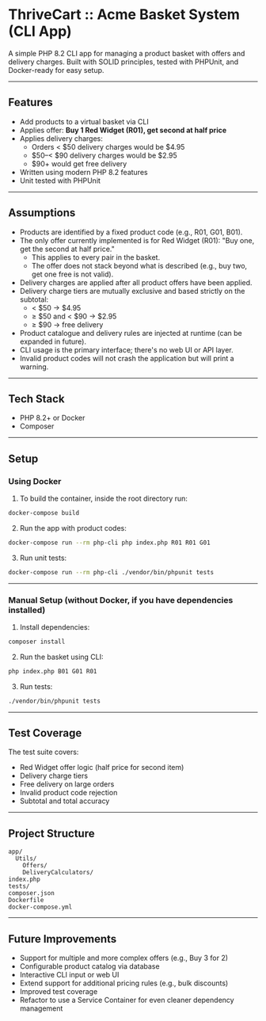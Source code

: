 # ThriveCart :: Acme Basket System (CLI App)

A simple PHP 8.2 CLI app for managing a product basket with offers and delivery charges.
Built with SOLID principles, tested with PHPUnit, and Docker-ready for easy setup.

---

## Features

- Add products to a virtual basket via CLI
- Applies offer: **Buy 1 Red Widget (R01), get second at half price**
- Applies delivery charges:
  - Orders < $50 delivery charges would be $4.95
  - $50–< $90 delivery charges would be $2.95
  - $90+ would get free delivery
- Written using modern PHP 8.2 features
- Unit tested with PHPUnit

---

## Assumptions
- Products are identified by a fixed product code (e.g., R01, G01, B01).
- The only offer currently implemented is for Red Widget (R01): "Buy one, get the second at half price."
    - This applies to every pair in the basket.
    - The offer does not stack beyond what is described (e.g., buy two, get one free is not valid).
- Delivery charges are applied after all product offers have been applied.
- Delivery charge tiers are mutually exclusive and based strictly on the subtotal:
    - < $50 → $4.95
    - ≥ $50 and < $90 → $2.95
    - ≥ $90 → free delivery
- Product catalogue and delivery rules are injected at runtime (can be expanded in future).
- CLI usage is the primary interface; there's no web UI or API layer.
- Invalid product codes will not crash the application but will print a warning.

---

## Tech Stack

- PHP 8.2+ or Docker
- Composer

---

## Setup

### Using Docker

1. To build the container, inside the root directory run:


```bash
docker-compose build
```

2. Run the app with product codes:

```bash
docker-compose run --rm php-cli php index.php R01 R01 G01
```

3. Run unit tests:

```bash
docker-compose run --rm php-cli ./vendor/bin/phpunit tests
```

---

### Manual Setup (without Docker, if you have dependencies installed)

1. Install dependencies:

```bash
composer install
```

2. Run the basket using CLI:

```bash
php index.php B01 G01 R01
```

3. Run tests:

```bash
./vendor/bin/phpunit tests
```

---

## Test Coverage

The test suite covers:

- Red Widget offer logic (half price for second item)
- Delivery charge tiers
- Free delivery on large orders
- Invalid product code rejection
- Subtotal and total accuracy

---

## Project Structure

```
app/
  Utils/
    Offers/
    DeliveryCalculators/
index.php
tests/
composer.json
Dockerfile
docker-compose.yml
```
---

## Future Improvements

- Support for multiple and more complex offers (e.g., Buy 3 for 2)
- Configurable product catalog via database
- Interactive CLI input or web UI
- Extend support for additional pricing rules (e.g., bulk discounts)
- Improved test coverage
- Refactor to use a Service Container for even cleaner dependency management